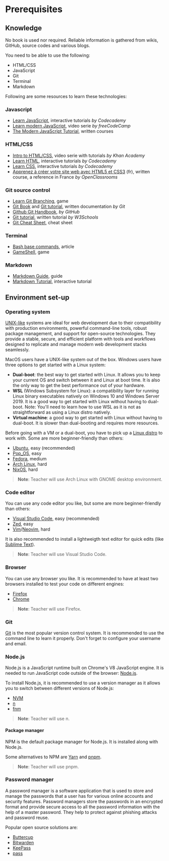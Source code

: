 # Prerequisites

## Knowledge

No book is used nor required. Reliable information is gathered from wikis, GitHub, source codes and various blogs.

You need to be able to use the following:

- HTML/CSS
- JavaScript
- Git
- Terminal
- Markdown

Following are some resources to learn these technologies:

### Javascript

- [Learn JavaScript](https://www.codecademy.com/learn/introduction-to-javascript), interactive tutorials _by Codecademy_
- [Learn modern JavaScript](https://scrimba.com/learn/es6), video serie _by freeCodeCamp_
- [The Modern JavaScript Tutorial](https://javascript.info), written courses

### HTML/CSS

- [Intro to HTML/CSS](https://www.khanacademy.org/computing/computer-programming/html-css), video serie with tutorials _by Khan Academy_
- [Learn HTML](https://www.codecademy.com/learn/learn-html), interactive tutorials _by Codecademy_
- [Learn CSS](https://www.codecademy.com/learn/learn-css), interactive tutorials _by Codecademy_
- [Apprenez à créer votre site web avec HTML5 et CSS3](https://openclassrooms.com/fr/courses/1603881-apprenez-a-creer-votre-site-web-avec-html5-et-css3) (fr), written course, a reference in France _by OpenClassrooms_

### Git source control

- [Learn Git Branching](https://learngitbranching.js.org/), game
- [Git Book](https://git-scm.com/book/en/v2) and [Git tutorial](https://git-scm.com/docs/gittutorial), written documentation _by Git_
- [Github Git Handbook](https://guides.github.com/introduction/git-handbook/), _by GitHub_
- [Git tutorial](https://www.w3schools.com/git/git_intro.asp?remote=github), written tutorial _by W3Schools_
- [Git Cheat Sheet](https://www.git-tower.com/blog/git-cheat-sheet/), cheat sheet

### Terminal

- [Bash base commands](https://www.educative.io/blog/bash-shell-command-cheat-sheet), article
- [GameShell](https://github.com/phyver/GameShell), game

### Markdown

- [Markdown Guide](https://www.markdownguide.org/), guide
- [Markdown Tutorial](https://www.markdowntutorial.com), interactive tutorial

## Environment set-up

### Operating system

[UNIX-like](https://en.wikipedia.org/wiki/Unix-like) systems are ideal for web development due to their compatibility with production environments, powerful command-line tools, robust package management, and support for open-source technologies. They provide a stable, secure, and efficient platform with tools and workflows designed to replicate and manage modern web development stacks seamlessly.

MacOS users have a UNIX-like system out of the box. Windows users have three options to get started with a Linux system:

- **Dual-boot**: the best way to get started with Linux. It allows you to keep your current OS and switch between it and Linux at boot time. It is also the only way to get the best performance out of your hardware.
- **WSL** (Windows Subsystem for Linux): a compatibility layer for running Linux binary executables natively on Windows 10 and Windows Server 2019. It is a good way to get started with Linux without having to dual-boot. Note: You'll need to learn how to use WSL as it is not as straightforward as using a Linux distro natively.
- **Virtual machine**: a good way to get started with Linux without having to dual-boot. It is slower than dual-booting and requires more resources.

Before going with a VM or a dual-boot, you have to pick up a [Linux distro](https://en.wikipedia.org/wiki/List_of_Linux_distributions) to work with. Some are more beginner-friendly than others:

- [Ubuntu](https://ubuntu.com/), easy (recommended)
- [Pop_OS](https://pop.system76.com/), easy
- [Fedora](https://getfedora.org/), medium
- [Arch Linux](https://archlinux.org/), hard
- [NixOS](https://nixos.org/), hard

> **Note**: Teacher will use Arch Linux with GNOME desktop environment.

### Code editor

You can use any code editor you like, but some are more beginner-friendly than others:

- [Visual Studio Code](https://code.visualstudio.com/), easy (recommended)
- [Zed](https://zed.dev/), easy
- [Vim](https://www.vim.org/)/[Neovim](https://neovim.io/), hard

It is also recommended to install a lightweigth text editor for quick edits (like [Sublime Text](https://www.sublimetext.com/)).

> **Note**: Teacher will use Visual Studio Code.

### Browser

You can use any browser you like. It is recommended to have at least two browsers installed to test your code on different engines:

- [Firefox](https://www.mozilla.org/en-US/firefox/new/)
- [Chrome](https://www.google.com/chrome/)

> **Note**: Teacher will use Firefox.

### Git

[Git](https://git-scm.com/) is the most popular version control system. It is recommended to use the command line to learn it properly. Don't forget to configure your username and email.

### Node.js

Node.js is a JavaScript runtime built on Chrome's V8 JavaScript engine. It is needed to run JavaScript code outside of the browser: [Node.js](https://nodejs.org/).

To install Node.js, it is recommended to use a version manager as it allows you to switch between different versions of Node.js:

- [NVM](https://github.com/nvm-sh/nvm)
- [n](https://github.com/tj/n)
- [fnm](https://github.com/Schniz/fnm)

> **Note**: Teacher will use n.

#### Package manager

NPM is the default package manager for Node.js. It is installed along with Node.js.

Some alternatives to NPM are [Yarn](https://yarnpkg.com/) and [pnpm](https://pnpm.io/).

> **Note**: Teacher will use pnpm.

### Password manager

A password manager is a software application that is used to store and manage the passwords that a user has for various online accounts and security features. Password managers store the passwords in an encrypted format and provide secure access to all the password information with the help of a master password. They help to protect against phishing attacks and password reuse.

Popular open source solutions are:

- [Buttercup](https://buttercup.pw/)
- [Bitwarden](https://bitwarden.com/)
- [KeePass](https://keepass.info/)
- [pass](https://www.passwordstore.org/)
